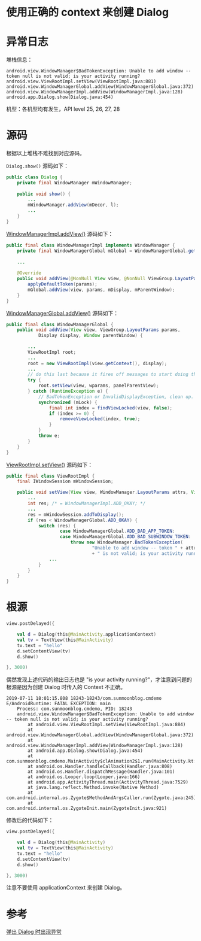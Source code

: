 # 使用正确的 context 来创建 Dialog 

# 异常日志

堆栈信息：

```
android.view.WindowManager$BadTokenException: Unable to add window -- token null is not valid; is your activity running?
android.view.ViewRootImpl.setView(ViewRootImpl.java:881)
android.view.WindowManagerGlobal.addView(WindowManagerGlobal.java:372)
android.view.WindowManagerImpl.addView(WindowManagerImpl.java:128)
android.app.Dialog.show(Dialog.java:454)
```

机型：各机型均有发生，API level 25, 26, 27, 28

# 源码
根据以上堆栈不难找到对应源码。

`Dialog.show()` 源码如下：

```java
public class Dialog {
    private final WindowManager mWindowManager;
    
    public void show() {
        ...
        mWindowManager.addView(mDecor, l);    
        ...
    }    
}
```

[WindowManagerImpl.addView()](https://android.googlesource.com/platform/frameworks/base/+/refs/heads/marshmallow-release/core/java/android/view/WindowManagerImpl.java#83) 源码如下：

```java
public final class WindowManagerImpl implements WindowManager {
    private final WindowManagerGlobal mGlobal = WindowManagerGlobal.getInstance();
    
    ...
    
    @Override
    public void addView(@NonNull View view, @NonNull ViewGroup.LayoutParams params {
        applyDefaultToken(params);
        mGlobal.addView(view, params, mDisplay, mParentWindow);
    }
}
```

[WindowManagerGlobal.addView()](https://android.googlesource.com/platform/frameworks/base/+/refs/heads/marshmallow-release/core/java/android/view/WindowManagerGlobal.java#231) 源码如下：

```java
public final class WindowManagerGlobal {
    public void addView(View view, ViewGroup.LayoutParams params,
            Display display, Window parentWindow) {
    
        ...
        ViewRootImpl root;
        ...
        root = new ViewRootImpl(view.getContext(), display);
        ...
        // do this last because it fires off messages to start doing things
        try {
            root.setView(view, wparams, panelParentView);
        } catch (RuntimeException e) {
            // BadTokenException or InvalidDisplayException, clean up.
            synchronized (mLock) {
                final int index = findViewLocked(view, false);
                if (index >= 0) {
                    removeViewLocked(index, true);
                }
            }
            throw e;
        }        
    }
}
```

[ViewRootImpl.setView()](https://android.googlesource.com/platform/frameworks/base/+/refs/heads/marshmallow-release/core/java/android/view/ViewRootImpl.java#447) 源码如下：

```java
public final class ViewRootImpl {
    final IWindowSession mWindowSession;

    public void setView(View view, WindowManager.LayoutParams attrs, View panelParentView) {
        ...
        int res; /* = WindowManagerImpl.ADD_OKAY; */
        ...
        res = mWindowSession.addToDisplay();
        if (res < WindowManagerGlobal.ADD_OKAY) {
            switch (res) {
                    case WindowManagerGlobal.ADD_BAD_APP_TOKEN:
                    case WindowManagerGlobal.ADD_BAD_SUBWINDOW_TOKEN:
                        throw new WindowManager.BadTokenException(
                                "Unable to add window -- token " + attrs.token
                                + " is not valid; is your activity running?");
                ...
            }
        }     
    }
}
```

# 根源

```kotlin
view.postDelayed({

    val d = Dialog(this@MainActivity.applicationContext)
    val tv = TextView(this@MainActivity)
    tv.text = "hello"
    d.setContentView(tv)
    d.show()

}, 3000)
```

偶然发现上述代码的输出日志也是 "is your activity running?"，才注意到问题的根源是因为创建 Dialog 时传入的 Context 不正确。

```
2019-07-11 18:01:15.808 18243-18243/com.sunmoonblog.cmdemo E/AndroidRuntime: FATAL EXCEPTION: main
    Process: com.sunmoonblog.cmdemo, PID: 18243
    android.view.WindowManager$BadTokenException: Unable to add window -- token null is not valid; is your activity running?
        at android.view.ViewRootImpl.setView(ViewRootImpl.java:884)
        at android.view.WindowManagerGlobal.addView(WindowManagerGlobal.java:372)
        at android.view.WindowManagerImpl.addView(WindowManagerImpl.java:128)
        at android.app.Dialog.show(Dialog.java:454)
        at com.sunmoonblog.cmdemo.MainActivity$clAnimation2$1.run(MainActivity.kt:85)
        at android.os.Handler.handleCallback(Handler.java:808)
        at android.os.Handler.dispatchMessage(Handler.java:101)
        at android.os.Looper.loop(Looper.java:166)
        at android.app.ActivityThread.main(ActivityThread.java:7529)
        at java.lang.reflect.Method.invoke(Native Method)
        at com.android.internal.os.Zygote$MethodAndArgsCaller.run(Zygote.java:245)
        at com.android.internal.os.ZygoteInit.main(ZygoteInit.java:921)
```

修改后的代码如下：

```kotlin
view.postDelayed({

    val d = Dialog(this@MainActivity)
    val tv = TextView(this@MainActivity)
    tv.text = "hello"
    d.setContentView(tv)
    d.show()

}, 3000)
```

注意不要使用 applicationContext 来创建 Dialog。

# 参考
[弹出 Dialog 时出现异常](https://stackoverflow.com/questions/5796611/dialog-throwing-unable-to-add-window-token-null-is-not-for-an-application-wi)